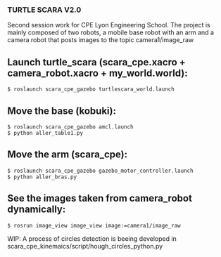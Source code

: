 ### TURTLE SCARA V2.0

Second session work for CPE Lyon Engineering School.
The project is mainly composed of two robots, a mobile base robot with an arm and a camera robot that posts images to the topic camera1/image_raw

## Launch turtle_scara (scara_cpe.xacro + camera_robot.xacro + my_world.world):

	$ roslaunch scara_cpe_gazebo turtlescara_world.launch

## Move the base (kobuki):

	$ roslaunch scara_cpe_gazebo amcl.launch
	$ python aller_table1.py
	

## Move the arm (scara_cpe):

	$ roslaunch scara_cpe_gazebo gazebo_motor_controller.launch
	$ python aller_bras.py
	
## See the images taken from camera_robot dynamically:

	$ rosrun image_view image_view image:=camera1/image_raw

WIP: A process of circles detection is beeing developed in scara_cpe_kinemaics/script/hough_circles_python.py 

